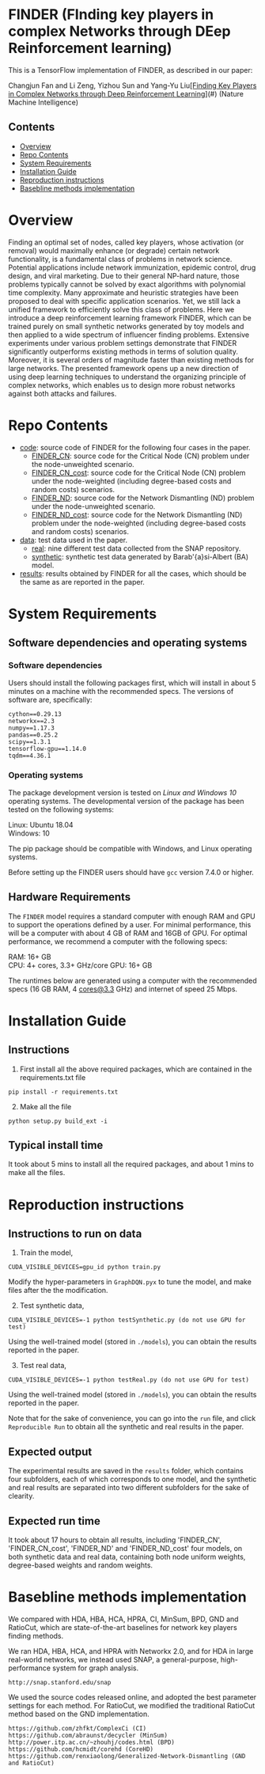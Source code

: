 # FINDER (FInding key players in complex Networks through DEep Reinforcement learning)

This is a TensorFlow implementation of FINDER, as described in our paper:

Changjun Fan and Li Zeng, Yizhou Sun and Yang-Yu Liu[[Finding Key Players in Complex  Networks through Deep Reinforcement Learning]](https://github.com/FFrankyy/FINDER/blob/master/paper/NMI-online.pdf)(#) (Nature Machine Intelligence)


## Contents

- [Overview](#overview)
- [Repo Contents](#repo-contents)
- [System Requirements](#system-requirements)
- [Installation Guide](#installation-guide)
- [Reproduction instructions](#reproduction-instructions)
- [Basebline methods implementation](#basebline-methods-implementation)

# Overview

Finding an optimal set of nodes, called key players, whose activation (or removal) would maximally enhance (or degrade) certain network functionality, is a fundamental class of problems in network science. Potential applications include network immunization, epidemic control, drug design, and viral marketing. Due to their general NP-hard nature, those problems typically cannot be solved by exact algorithms with polynomial time complexity. Many approximate and heuristic strategies have been proposed to deal with specific application scenarios. Yet, we still lack a unified framework to efficiently solve this class of problems. Here we introduce a deep reinforcement learning framework FINDER, which can be trained purely on small synthetic networks generated by toy models and then applied to a wide spectrum of influencer finding problems. Extensive experiments under various problem settings demonstrate that FINDER significantly outperforms existing methods in terms of solution quality. Moreover, it is several orders of magnitude faster than existing methods for large networks. The presented framework opens up a new direction of using deep learning techniques to understand the organizing principle of complex networks, which enables us to design more robust networks against both attacks and failures. 

# Repo Contents

- [code](./code): source code of FINDER for the following four cases in the paper.
     - [FINDER_CN](./code/FINDER_CN): source code for the Critical Node (CN) problem under the node-unweighted scenario.
     - [FINDER_CN_cost](./code/FINDER_CN_cost): source code for the Critical Node (CN) problem under the node-weighted (including degree-based costs and random costs) scenarios.
     - [FINDER_ND](./code/FINDER_ND): source code for the Network Dismantling (ND) problem under the node-unweighted scenario.
     - [FINDER_ND_cost](./code/FINDER_ND_cost): source code for the Network Dismantling (ND) problem under the node-weighted (including degree-based costs and random costs) scenarios.
- [data](./data):  test data used in the paper.
     - [real](./data/real): nine different test data collected from the SNAP repository.
     - [synthetic](./data/synthetic): synthetic test data generated by Barab\'{a}si-Albert (BA) model.
- [results](./results): results obtained by FINDER for all the cases, which should be the same as are reported in the paper.


# System Requirements

## Software dependencies and operating systems

### Software dependencies

Users should install the following packages first, which will install in about 5 minutes on a machine with the recommended specs. The versions of software are, specifically:
```
cython==0.29.13 
networkx==2.3 
numpy==1.17.3 
pandas==0.25.2 
scipy==1.3.1 
tensorflow-gpu==1.14.0 
tqdm==4.36.1
```

### Operating systems
The package development version is tested on *Linux and Windows 10* operating systems. The developmental version of the package has been tested on the following systems:

Linux: Ubuntu 18.04  
Windows: 10

The pip package should be compatible with Windows, and Linux operating systems.

Before setting up the FINDER users should have `gcc` version 7.4.0 or higher.

## Hardware Requirements
The `FINDER` model requires a standard computer with enough RAM and GPU to support the operations defined by a user. For minimal performance, this will be a computer with about 4 GB of RAM and 16GB of GPU. For optimal performance, we recommend a computer with the following specs:

RAM: 16+ GB  
CPU: 4+ cores, 3.3+ GHz/core
GPU: 16+ GB

The runtimes below are generated using a computer with the recommended specs (16 GB RAM, 4 cores@3.3 GHz) and internet of speed 25 Mbps.


# Installation Guide

## Instructions
1. First install all the above required packages, which are contained in the requirements.txt file
```
pip install -r requirements.txt
```
2. Make all the file
```
python setup.py build_ext -i
```

## Typical install time
It took about 5 mins to install all the required packages, and about 1 mins to make all the files.

# Reproduction instructions

## Instructions to run on data
1. Train the model, 
```
CUDA_VISIBLE_DEVICES=gpu_id python train.py
```
Modify the hyper-parameters in `GraphDQN.pyx` to tune the model, and make files after the the modification.

2. Test synthetic data,
```
CUDA_VISIBLE_DEVICES=-1 python testSynthetic.py (do not use GPU for test)
```
Using the well-trained model (stored in `./models`), you can obtain the results reported in the paper.

3. Test real data,
```
CUDA_VISIBLE_DEVICES=-1 python testReal.py (do not use GPU for test)
```
Using the well-trained model (stored in `./models`), you can obtain the results reported in the paper.

Note that for the sake of convenience, you can go into the `run` file, and click `Reproducible Run` to obtain all the synthetic and real results in the paper.

## Expected output
The experimental results are saved in the `results` folder, which contains four subfolders, each of which corresponds to one model, and the synthetic and real results are separated into two different subfolders for the sake of clearity.

## Expected run time
It took about 17 hours to obtain all results, including 'FINDER_CN', 'FINDER_CN_cost', 'FINDER_ND' and 'FINDER_ND_cost' four models, on both synthetic data and real data, containing both node uniform weights, degree-based weights and random weights.


# Basebline methods implementation
We compared with HDA, HBA, HCA, HPRA, CI, MinSum, BPD, GND and RatioCut, which are state-of-the-art baselines for network key players finding methods.

We ran HDA, HBA, HCA, and HPRA with Networkx 2.0, and for HDA in large real-world networks, we instead used SNAP, a general-purpose, high-performance system for graph analysis. 
```
http://snap.stanford.edu/snap 
```

We used the source codes released online, and adopted the best parameter settings for each method. For RatioCut, we modified the traditional RatioCut method based on the GND implementation.
```
https://github.com/zhfkt/ComplexCi (CI)
https://github.com/abraunst/decycler (MinSum)
http://power.itp.ac.cn/~zhouhj/codes.html (BPD)
https://github.com/hcmidt/corehd (CoreHD)
https://github.com/renxiaolong/Generalized-Network-Dismantling (GND and RatioCut)
```

